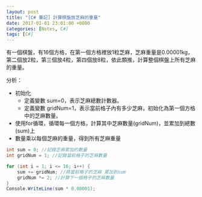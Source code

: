 ```yaml
---
layout: post
title: "[C# 筆記] 計算棋盤放芝麻的重量"
date: 2017-01-01 23:01:00 +0800
categories: [Notes, C#]
tags: [C#]
---
```


有一個棋盤，有16個方格，在第一個方格裡放1粒芝麻，芝麻重量是0.00001kg，第二個放2粒，第三個放4粒，第四個放8粒，依此類推，計算整個棋盤上所有芝麻的重量。

分析：
- 初始化
  - 定義變數 sum=0，表示芝麻總數計數器。
  - 定義變數 gridNum=1，表示當前格子內有多少芝麻，初始化為第一個方格中的芝麻數量。
- 使用for循環，循環每一個方格，計算其中芝麻數量(gridNum)，並累加到總數(sum)上
- 數量乘以每個芝麻的重量，得到所有芝麻重量

```c#
int sum = 0; //記錄芝麻累加的數量
int gridNum = 1; //記錄當前格子的芝麻數量

for (int i = 1; i <= 16; i++) {
    sum += gridNum; //將當前格子的芝麻 累加到sum
    gridNum *= 2; //計算下一個格子的芝麻數量
}
Console.WriteLine(sum * 0.00001);
```